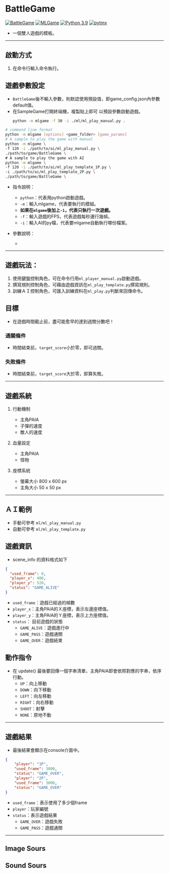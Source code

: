 # BattleGame


[![BattleGame](https://img.shields.io/github/v/tag/Jesse-Jumbo/GameFramework)](https://github.com/Jesse-Jumbo/GameFramework/tree/0.4.1)
[![MLGame](https://img.shields.io/badge/MLGame-10.0.0-<COLOR>.svg)](https://github.com/PAIA-Playful-AI-Arena/MLGame)
[![Python 3.9](https://img.shields.io/badge/python-3.9-blue.svg)](https://www.python.org/downloads/release/python-390/)
[![pytmx](https://img.shields.io/badge/pytmx-3.31-blue.svg)](https://github.com/bitcraft/pytmx/releases/tag/v3.31)

- 一個雙人遊戲的模板。

[//]:# (game gif)

---
## 啟動方式

1. 在命令行輸入命令執行。

## 遊戲參數設定

- `BattleGame`後不輸入參數，則默認使用預設值，即game_config.json內參數default值。
- 在SampleGame打開終端機，複製貼上即可 以預設參數啟動遊戲。
  ```bash
  python -m mlgame -f 30 -i ./ml/ml_play_manual.py .
  ```

```bash
# command line format
python -m mlgame [options] <game_folder> [game_params]
# A sample to play the game with manual
python -m mlgame \
-f 120 -i ./path/to/ai/ml_play_manual.py \
./path/to/game/BattleGame \
# A sample to play the game with AI
python -m mlgame \
-f 120 -i ./path/to/ai/ml_play_template_1P.py \
-i ./path/to/ai/ml_play_template_2P.py \
./path/to/game/BattleGame \

```

- 指令說明：
  - `python`：代表用python啟動遊戲。
  - `-m`：輸入mlgame，代表要執行的模組。
  - **如果在`mlgame`後加上`-1`，代表只執行一次遊戲。**
  - `-f`：輸入遊戲的FPS，代表遊戲每秒運行幾幀。
  - `-i`：輸入AI的py檔，代表要mlgame自動執行哪份檔案。
- 參數說明：

    - 

---
## 遊戲玩法：
1. 使用鍵盤控制角色，可在命令行用`ml_player_manual.py`啟動遊戲。
2. 撰寫規則控制角色，可藉由遊戲資訊在`ml_play_template.py`撰寫規則。
3. 訓練ＡＩ控制角色，可匯入訓練資料在`ml_play.py`判斷來回傳命令。

## 目標
- 在遊戲時間截止前，盡可能愈早的達到過關分數吧！

### 通關條件
- 時間結束前，`target_score`小於零，即可過關。

### 失敗條件
- 時間結束前，`target_score`大於零，即算失敗。

---
## 遊戲系統

1. 行動機制
   - 主角PAIA
   - 子彈的速度
   - 敵人的速度

2. 血量設定
   - 主角PAIA
   - 怪物
    
3. 座標系統
    - 螢幕大小 800 x 600 px
    - 主角大小 50 x 50 px

---
## ＡＩ範例
- 手動可參考 `ml/ml_play_manual.py`
- 自動可參考 `ml/ml_play_template.py`

## 遊戲資訊
- scene_info 的資料格式如下
```json
{
  "used_frame": 0,
  "player_x": 400,
  "player_y": 520,
  "status": "GAME_ALIVE"
}
```

- `used_frame`：遊戲已經過的幀數
- `player_x`：主角PAIA的Ｘ座標，表示左邊座標值。
- `player_y`：主角PAIA的Ｙ座標，表示上方座標值。
- `status`： 目前遊戲的狀態
    - `GAME_ALIVE`：遊戲進行中
    - `GAME_PASS`：遊戲通關
    - `GAME_OVER`：遊戲結束

## 動作指令
- 在 update() 最後要回傳一個字串清單，主角PAIA即會依照對應的字串，依序行動。
    - `UP`：向上移動
    - `DOWN`：向下移動
    - `LEFT`：向左移動
    - `RIGHT`：向右移動
    - `SHOOT`：射擊
    - `NONE`：原地不動

---
## 遊戲結果
- 最後結果會顯示在console介面中。

```json
{
    "player": "1P",
    "used_frame": 3000,
    "status": "GAME_OVER",
    "player": "2P",
    "used_frame": 3000,
    "status": "GAME_OVER"
}
```

- `used_frame`：表示使用了多少個frame
- `player`：玩家編號
- `status`：表示遊戲結果
  - `GAME_OVER`：遊戲失敗
  - `GAME_PASS`：遊戲通關

---
## Image Sours

## Sound Sours
